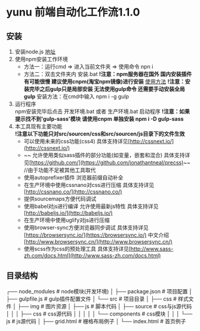 # yunu 前端自动化工作流1.1.0

## 安装
1. 安装node.js  [地址](https://nodejs.org/en/)
2. 使用npm安装工作环境
    * 方法一：运行cmd => 进入当前文件夹 => 使用命令 npn i
    * 方法二：双击文件夹内 安装.bat
    **!注意：npm服务器在国外 国内安装插件有可能很慢 建议使用cnpm(淘宝npm镜像)进行安装** [使用方法](https://cnpmjs.org/)
    **!注意：安装完毕之后gulp只是局部安装 无法使用gulp命令 还需要手动安装全局gulp**
    安装方法：在cmd中输入 npm i -g gulp
3. 运行程序  
    npm安装完毕后点击 开发环境.bat 或者 生产环境.bat 启动程序
    **!注意：如果提示找不到'gulp-sass'模块 请使用cnpm 单独安装 npm i -D gulp-sass**
4. 本工具现有主要功能  
    **!注意以下功能只对src/sourcen/css和src/sourcen/js目录下的文件生效**
    * 可以使用未来的css功能(css4) 具体支持详见[http://cssnext.io/](http://cssnext.io/)
    * ~~ 允许使用类似sass插件的部分功能(如变量，嵌套和混合) 具体支持详见[https://github.com/](https://github.com/jonathantneal/precss)~~ //由于功能不足被其他工具取代
    * 使用autoprefixer插件 浏览器前缀自动补全
    * 在生产环境中使用cssnano对css进行压缩  具体支持详见[http://cssnano.co/](http://cssnano.co/)
    * 提供sourcemaps方便代码调试
    * 使用babel对js进行编译 允许使用最新js特性  具体支持详见[http://babeljs.io/](http://babeljs.io/)
    * 在生产环境中使用uglify对js进行压缩
    * 使用browser-sync方便浏览器同步调试 具体支持详见[https://browsersync.io/](https://browsersync.io/) 中文介绍[http://www.browsersync.cn/](http://www.browsersync.cn/)
    * 使用scss作为css的预处理工具 具体支持详见[http://www.sass-zh.com/docs.html](http://www.sass-zh.com/docs.html)

## 目录结构
┌── node_modules                # node模块(开发环境)
│
├── package.json                # 项目配置
│
├── gulpfile.js                 # gulp插件配置文件
│
└── src                         # 项目目录
    │
    ├── css                     # 样式文件
    │
    ├── img                     # 图片资源
    │
    ├── js                      # 脚本代码
    │
    ├── source                  # css与js源代码
    │   │
    │   ├── css                 # css源代码
    │   │   │
    │   │   └── components      # css模块
    │   │
    │   └── js                  # js源代码
    │
    ├── grid.html               # 栅格布局例子
    │
    └── index.html              # 首页例子